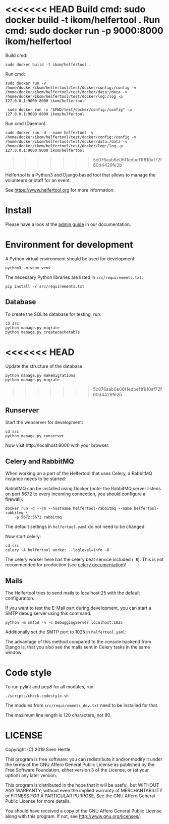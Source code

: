 <<<<<<< HEAD
Build cmd: sudo docker build -t ikom/helfertool .
Run cmd: sudo docker run -p 9000:8000 ikom/helfertool
=======
Build cmd: 

    sudo docker build -t ikom/helfertool .
Run cmd: 

    sudo docker run -v /home/docker/ikom/helfertool/test/docker/config:/config -v /home/docker/ikom/helfertool/test/docker/data:/data -v /home/docker/ikom/helfertool/test/docker/log:/log -p 127.0.0.1:9000:8000 ikom/helfertool
    
     sudo docker run -v "$PWD/test/docker/config:/config" -p 127.0.0.1:9000:8000 ikom/helfertool
Run cmd (Daemon): 

    sudo docker run -d --name helfertool -v /home/docker/ikom/helfertool/test/docker/config:/config -v /home/docker/ikom/helfertool/test/docker/data:/data -v /home/docker/ikom/helfertool/test/docker/log:/log -p 127.0.0.1:9000:8000 ikom/helfertool
>>>>>>> 5c076aab6e06f1edbef1f810af72f60d4429fe2b

Helfertool is a Python3 and Django based tool that allows to manage the
volunteers or staff for an event.

See <https://www.helfertool.org> for more information.

# Install

Please have a look at the
[admin guide](https://docs.helfertool.org/admin/index.html)
in our documentation.

# Environment for development

A Python virtual environment should be used for development:

    python3 -m venv venv

The necessary Python libraries are listed in ``src/requirements.txt``:

    pip install -r src/requirements.txt

## Database

To create the SQLite database for testing, run:

    cd src
    python manage.py migrate
    python manage.py createcachetable
<<<<<<< HEAD
=======
    
 Update the structure of the database 
 
    python manage.py makemigrations
    python manage.py migrate
>>>>>>> 5c076aab6e06f1edbef1f810af72f60d4429fe2b

## Runserver

Start the webserver for development:

    cd src
    python manage.py runserver

Now visit http://localhost:8000 with your browser.


## Celery and RabbitMQ

When working on a part of the Helfertool that uses Celery, a RabbitMQ instance
needs to be started:

RabbitMQ can be installed using Docker (note: the RabbitMQ server listens
on port 5672 to every incoming connection, you should configure a firewall):

    docker run -d --rm --hostname helfertool-rabbitmq --name helfertool-rabbitmq \
        -p 5672:5672 rabbitmq

The default settings in ``helfertool.yaml`` do not need to be changed.

Now start celery:

    cd src
    celery -A helfertool worker --loglevel=info -B

The celery worker here has the celery beat service included (``-B``).
This is not recommended for production (see [celery documentation](https://docs.celeryproject.org/en/latest/userguide/periodic-tasks.html#id7))!

## Mails

The Helfertool tries to send mails to localhost:25 with the default
configuration.

If you want to test the E-Mail part during development, you can start a
SMTP debug server using this command:

    python -m smtpd -n -c DebuggingServer localhost:1025

Additionally set the SMTP port to 1025 in ``helfertool.yaml``:

The advantage of this method compared to the console backend from Django is,
that you also see the mails sent in Celery tasks in the same window.

# Code style

To run pylint and pep8 for all modules, run:

    ./scripts/check-codestyle.sh

The modules from `src/requirements_dev.txt` need to be installed for that.

The maximum line length is 120 characters, not 80.

# LICENSE

Copyright (C) 2019  Sven Hertle

This program is free software: you can redistribute it and/or modify
it under the terms of the GNU Affero General Public License as
published by the Free Software Foundation, either version 3 of the
License, or (at your option) any later version.

This program is distributed in the hope that it will be useful,
but WITHOUT ANY WARRANTY; without even the implied warranty of
MERCHANTABILITY or FITNESS FOR A PARTICULAR PURPOSE.  See the
GNU Affero General Public License for more details.

You should have received a copy of the GNU Affero General Public License
along with this program.  If not, see <http://www.gnu.org/licenses/>.
